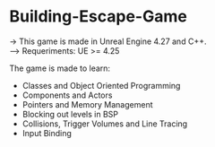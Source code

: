 # Building-Escape-Game

-> This game is made in Unreal Engine 4.27 and C++. <br/>
--> Requeriments: UE >= 4.25

The game is made to learn:
- Classes and Object Oriented Programming
- Components and Actors
- Pointers and Memory Management
- Blocking out levels in BSP
- Collisions, Trigger Volumes and Line Tracing
- Input Binding
